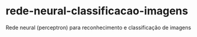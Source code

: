 # rede-neural-classificacao-imagens
Rede neural (perceptron) para reconhecimento e classificação de imagens

